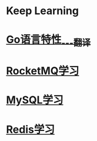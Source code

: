 # Keep Learning

# [Go语言特性<sub>---翻译</sub>](Go-Language-Specification/README.md)

# [RocketMQ学习](RocketMQ/RocketMQ.md)

# [MySQL学习](MySQL/MySQL.md)

# [Redis学习](Redis/Redis.md)
